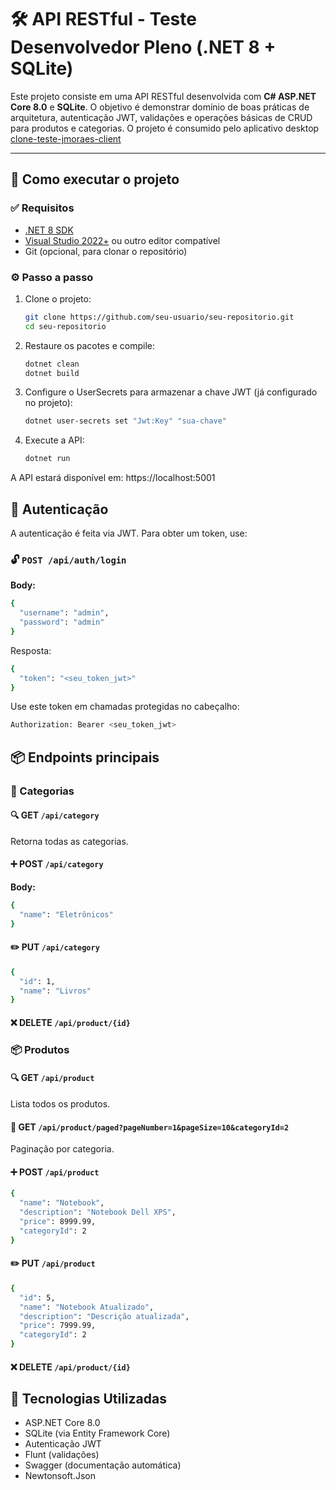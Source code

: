 # 🛠️ API RESTful - Teste Desenvolvedor Pleno (.NET 8 + SQLite)

Este projeto consiste em uma API RESTful desenvolvida com **C# ASP.NET Core 8.0** e **SQLite**. O objetivo é demonstrar domínio de boas práticas de arquitetura, autenticação JWT, validações e operações básicas de CRUD para produtos e categorias. O projeto é consumido pelo aplicativo desktop [clone-teste-jmoraes-client](https://github.com/Guilhermetti/clone-teste-jmoraes-client)

---

## 🚀 Como executar o projeto

### ✅ Requisitos

- [.NET 8 SDK](https://dotnet.microsoft.com/en-us/download/dotnet/8.0)
- [Visual Studio 2022+](https://visualstudio.microsoft.com/) ou outro editor compatível
- Git (opcional, para clonar o repositório)

### ⚙️ Passo a passo

1. Clone o projeto:
   ```bash
   git clone https://github.com/seu-usuario/seu-repositorio.git
   cd seu-repositorio
   ```
2. Restaure os pacotes e compile:
   ```bash
   dotnet clean
   dotnet build
   ```
3. Configure o UserSecrets para armazenar a chave JWT (já configurado no projeto):
   ```bash
   dotnet user-secrets set "Jwt:Key" "sua-chave"
   ```
4. Execute a API:
   ```bash
   dotnet run
   ```
A API estará disponível em: https://localhost:5001

## 🔐 Autenticação

A autenticação é feita via JWT. Para obter um token, use:

### 🔓 ```POST /api/auth/login```
**Body:**
```bash
{
  "username": "admin",
  "password": "admin"
}
```
Resposta:
```bash
{
  "token": "<seu_token_jwt>"
}
```

Use este token em chamadas protegidas no cabeçalho:

```bash
Authorization: Bearer <seu_token_jwt>
```

## 📦 Endpoints principais

### 📁 Categorias

#### 🔍 GET ```/api/category```
Retorna todas as categorias.

#### ➕ POST ```/api/category```
**Body:**
```bash
{
  "name": "Eletrônicos"
}
```
#### ✏️ PUT ```/api/category```
```bash
{
  "id": 1,
  "name": "Livros"
}
```
#### ❌ DELETE ```/api/product/{id}```

### 📦 Produtos

#### 🔍 GET ```/api/product```
Lista todos os produtos.

#### 📄 GET ```/api/product/paged?pageNumber=1&pageSize=10&categoryId=2```
Paginação por categoria.

#### ➕ POST ```/api/product```
```bash
{
  "name": "Notebook",
  "description": "Notebook Dell XPS",
  "price": 8999.99,
  "categoryId": 2
}
```

#### ✏️ PUT ```/api/product```
```bash
{
  "id": 5,
  "name": "Notebook Atualizado",
  "description": "Descrição atualizada",
  "price": 7999.99,
  "categoryId": 2
}
```

#### ❌ DELETE ```/api/product/{id}```

## 🧰 Tecnologias Utilizadas
- ASP.NET Core 8.0
- SQLite (via Entity Framework Core)
- Autenticação JWT
- Flunt (validações)
- Swagger (documentação automática)
- Newtonsoft.Json
